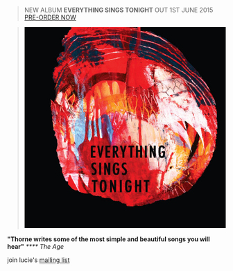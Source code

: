 > NEW ALBUM __EVERYTHING SINGS TONIGHT__ OUT 1ST JUNE 2015\
> [PRE-ORDER NOW][1]

> [![Bonfires In Silver City][3]][1]  

**"Thorne writes some of the most simple and beautiful songs you
will hear"** _**** The Age_

join lucie's [mailing list][5]  

  [1]: ?p=albums/everything-sings-tonight
  [2]: http://www.vitamin.net.au/
  [3]: data/image/front/everything.jpg
  [4]: http://www.smokedrecordings.com  
  [5]: ?p=forms/mailing-list